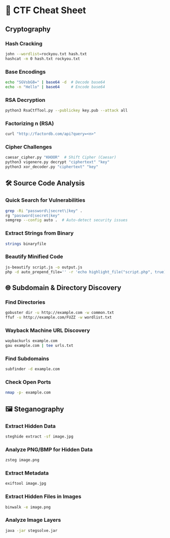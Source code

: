 
# 🔐 CTF Cheat Sheet

## **Cryptography**
### **Hash Cracking**
```bash
john --wordlist=rockyou.txt hash.txt
hashcat -m 0 hash.txt rockyou.txt
```
### **Base Encodings**
```bash
echo "SGVsbG8=" | base64 -d  # Decode base64
echo -n "Hello" | base64     # Encode base64
```
### **RSA Decryption**
```bash
python3 RsaCtfTool.py --publickey key.pub --attack all
```
### **Factorizing n (RSA)**
```bash
curl "http://factordb.com/api?query=<n>"
```
### **Cipher Challenges**
```bash
caesar_cipher.py "KHOOR"  # Shift Cipher (Caesar)
python3 vigenere.py decrypt "ciphertext" "key"
python3 xor_decoder.py "ciphertext" "key"
```

## **🛠️ Source Code Analysis**
### **Quick Search for Vulnerabilities**
```bash
grep -Ri "password\|secret\|key" .
rg "password|secret|key"
semgrep --config auto .  # Auto-detect security issues
```
### **Extract Strings from Binary**
```bash
strings binaryfile
```
### **Beautify Minified Code**
```bash
js-beautify script.js -o output.js
php -d auto_prepend_file='' -r 'echo highlight_file("script.php", true);'
```

## **🌐 Subdomain & Directory Discovery**
### **Find Directories**
```bash
gobuster dir -u http://example.com -w common.txt
ffuf -u http://example.com/FUZZ -w wordlist.txt
```
### **Wayback Machine URL Discovery**
```bash
waybackurls example.com
gau example.com | tee urls.txt
```
### **Find Subdomains**
```bash
subfinder -d example.com
```
### **Check Open Ports**
```bash
nmap -p- example.com
```

## **🖼️ Steganography**
### **Extract Hidden Data**
```bash
steghide extract -sf image.jpg
```
### **Analyze PNG/BMP for Hidden Data**
```bash
zsteg image.png
```
### **Extract Metadata**
```bash
exiftool image.jpg
```
### **Extract Hidden Files in Images**
```bash
binwalk -e image.png
```
### **Analyze Image Layers**
```bash
java -jar stegsolve.jar
```
```
